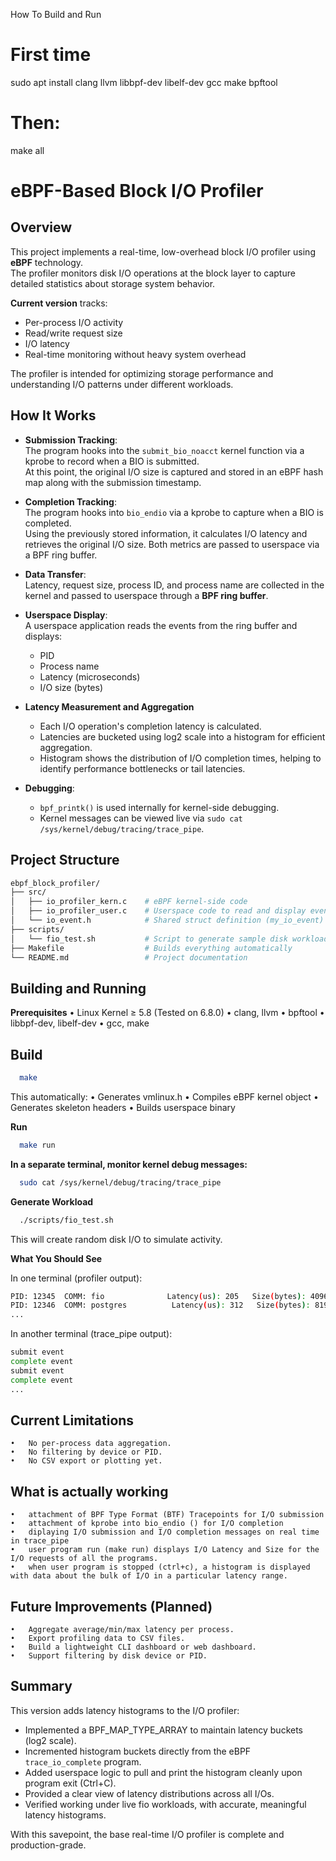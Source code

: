 How To Build and Run

# First time
sudo apt install clang llvm libbpf-dev libelf-dev gcc make bpftool

# Then:
make all


# eBPF-Based Block I/O Profiler

## Overview
This project implements a real-time, low-overhead block I/O profiler using **eBPF** technology.  
The profiler monitors disk I/O operations at the block layer to capture detailed statistics about storage system behavior.

**Current version** tracks:
- Per-process I/O activity
- Read/write request size
- I/O latency
- Real-time monitoring without heavy system overhead

The profiler is intended for optimizing storage performance and understanding I/O patterns under different workloads.

## How It Works
- **Submission Tracking**:  
  The program hooks into the `submit_bio_noacct` kernel function via a kprobe to record when a BIO is submitted.  
  At this point, the original I/O size is captured and stored in an eBPF hash map along with the submission timestamp.

- **Completion Tracking**:  
  The program hooks into `bio_endio` via a kprobe to capture when a BIO is completed.  
  Using the previously stored information, it calculates I/O latency and retrieves the original I/O size.
  Both metrics are passed to userspace via a BPF ring buffer.

- **Data Transfer**:  
  Latency, request size, process ID, and process name are collected in the kernel and passed to userspace through a **BPF ring buffer**.

- **Userspace Display**:  
  A userspace application reads the events from the ring buffer and displays:
  - PID
  - Process name
  - Latency (microseconds)
  - I/O size (bytes)

- **Latency Measurement and Aggregation**
  - Each I/O operation's completion latency is calculated.
  - Latencies are bucketed using log2 scale into a histogram for efficient aggregation.
  - Histogram shows the distribution of I/O completion times, helping to identify performance bottlenecks or tail latencies.

- **Debugging**:  
  - `bpf_printk()` is used internally for kernel-side debugging.
  - Kernel messages can be viewed live via `sudo cat /sys/kernel/debug/tracing/trace_pipe`.

## Project Structure

```bash
ebpf_block_profiler/
├── src/
│   ├── io_profiler_kern.c    # eBPF kernel-side code
│   ├── io_profiler_user.c    # Userspace code to read and display events
│   └── io_event.h            # Shared struct definition (my_io_event)
├── scripts/
│   └── fio_test.sh           # Script to generate sample disk workload
├── Makefile                  # Builds everything automatically
└── README.md                 # Project documentation
```

## Building and Running

**Prerequisites**
	•	Linux Kernel ≥ 5.8 (Tested on 6.8.0)
	•	clang, llvm
	•	bpftool
	•	libbpf-dev, libelf-dev
	•	gcc, make

## Build

```bash
  make
```

This automatically:
	•	Generates vmlinux.h
	•	Compiles eBPF kernel object
	•	Generates skeleton headers
	•	Builds userspace binary

**Run**

```bash
  make run
```

**In a separate terminal, monitor kernel debug messages:**

```bash
  sudo cat /sys/kernel/debug/tracing/trace_pipe
```

**Generate Workload**

```bash
  ./scripts/fio_test.sh
```

This will create random disk I/O to simulate activity.

**What You Should See**

In one terminal (profiler output):

```bash
PID: 12345  COMM: fio              Latency(us): 205   Size(bytes): 4096
PID: 12346  COMM: postgres          Latency(us): 312   Size(bytes): 8192
...
```

In another terminal (trace_pipe output):

```bash
submit event
complete event
submit event
complete event
...
```

## Current Limitations
	•	No per-process data aggregation.
	•	No filtering by device or PID.
	•	No CSV export or plotting yet.

## What is actually working
	•	attachment of BPF Type Format (BTF) Tracepoints for I/O submission
	•	attachment of kprobe into bio_endio () for I/O completion
	•	diplaying I/O submission and I/O completion messages on real time in trace_pipe
	•	user program run (make run) displays I/O Latency and Size for the I/O requests of all the programs.
	•	when user program is stopped (ctrl+c), a histogram is displayed with data about the bulk of I/O in a particular latency range.

## Future Improvements (Planned)

	•	Aggregate average/min/max latency per process.
	•	Export profiling data to CSV files.
	•	Build a lightweight CLI dashboard or web dashboard.
	•	Support filtering by disk device or PID.

## Summary

This version adds latency histograms to the I/O profiler:
- Implemented a BPF_MAP_TYPE_ARRAY to maintain latency buckets (log2 scale).
- Incremented histogram buckets directly from the eBPF `trace_io_complete` program.
- Added userspace logic to pull and print the histogram cleanly upon program exit (Ctrl+C).
- Provided a clear view of latency distributions across all I/Os.
- Verified working under live fio workloads, with accurate, meaningful latency histograms.

With this savepoint, the base real-time I/O profiler is complete and production-grade.